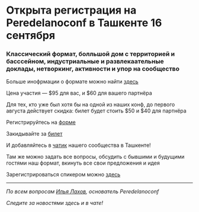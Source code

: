 # Открыта регистрация на **Peredelanoconf** в Ташкенте 16 сентября

### Классический формат, болльшой дом с территорией и басссейном, индустриальные и развлекаательные доклады, нетворкинг, активности и упор на сообщество

Больше инофрмации о формате можно найти [здесь](/./confs/standard.md)

Цена участия — $95 для вас, и $60 для вашего партнёра

Для тех, кто уже был хотя бы на одной из наших конф, до первого августа действует скидка: билет будет стоить $50 и $40 для партнёра

Регистрируйтесь на [форме](https://forms.gle/ZKTRLq4M2hM54ipT9)

Закидывайте за [билет](/./guides/how-to-pay.md)

И добавляйтесь в [чатик](https://t.me/peredelanoconftashkent) нашего сообщества в Ташкенте! 

Там же можно задать все вопросы, обсудить с бывшими и будущими гостями наш формат, вкинуть все свои предложения и идея

Зарегистрироваться спикером можно [здесь](/./guides/tech-speech.md)

---

_По всем вопросам [Илья Лахов](https://t.me/ilakhov), основатель Peredelanoconf_

_Следите за новостями здесь и в чате!_
